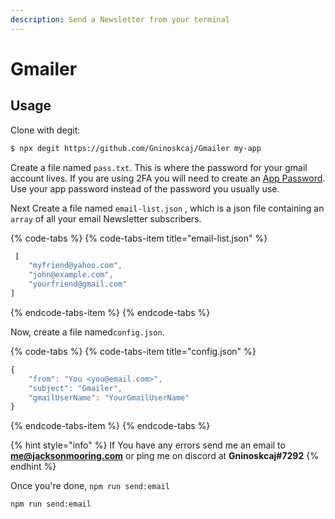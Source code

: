 ```yaml
---
description: Send a Newsletter from your terminal
---
```


# Gmailer

## Usage

Clone with degit:

```bash
$ npx degit https://github.com/Gninoskcaj/Gmailer my-app
```

Create a file named  `pass.txt`. This is where the password for your gmail account lives. If you are using 2FA you will need to create an [App Password](https://myaccount.google.com/apppasswords). Use your app password instead of the password you usually use.

Next Create a file named `email-list.json` , which is a json file containing an `array`  of all your email Newsletter subscribers.

{% code-tabs %}
{% code-tabs-item title="email-list.json" %}
```javascript
 [
    "myfriend@yahoo.com",
    "john@example.com",
    "yourfriend@gmail.com"
]
```
{% endcode-tabs-item %}
{% endcode-tabs %}

Now, create a file named`config.json`.

{% code-tabs %}
{% code-tabs-item title="config.json" %}
```javascript
{
	"from": "You <you@email.com>",
	"subject": "Gmailer",
	"gmailUserName": "YourGmailUserName"
}
```
{% endcode-tabs-item %}
{% endcode-tabs %}

{% hint style="info" %}
If You have any errors send me an email to **me@jacksonmooring.com** or ping me on discord at **Gninoskcaj\#7292**
{% endhint %}

Once you're done, `npm run send:email`

```bash
npm run send:email
```



